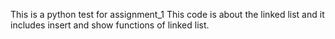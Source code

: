 This is a python test for assignment_1
This code is about the linked list and it includes insert and show functions of linked list. 
